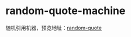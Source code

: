 # random-quote-machine

随机引用机器，预览地址：[random-quote](https://ximolang.github.io/projects/random-quote/)
